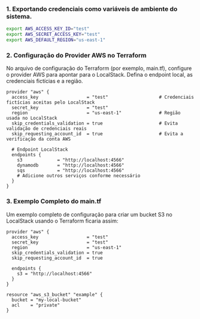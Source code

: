 ### 1. Exportando credenciais como variáveis de ambiente do sistema.

```bash
export AWS_ACCESS_KEY_ID="test"
export AWS_SECRET_ACCESS_KEY="test"
export AWS_DEFAULT_REGION="us-east-1"
```



### 2. Configuração do Provider AWS no Terraform
No arquivo de configuração do Terraform (por exemplo, main.tf), configure o provider AWS para apontar para o LocalStack. Defina o endpoint local, as credenciais fictícias e a região.

```hcl
provider "aws" {
  access_key                  = "test"                   # Credenciais fictícias aceitas pelo LocalStack
  secret_key                  = "test"
  region                      = "us-east-1"              # Região usada no LocalStack
  skip_credentials_validation = true                     # Evita validação de credenciais reais
  skip_requesting_account_id  = true                     # Evita a verificação da conta AWS

  # Endpoint LocalStack
  endpoints {
    s3             = "http://localhost:4566"
    dynamodb       = "http://localhost:4566"
    sqs            = "http://localhost:4566"
    # Adicione outros serviços conforme necessário
  }
}
```


### 3. Exemplo Completo do main.tf
Um exemplo completo de configuração para criar um bucket S3 no LocalStack usando o Terraform ficaria assim:

```hcl
provider "aws" {
  access_key                  = "test"
  secret_key                  = "test"
  region                      = "us-east-1"
  skip_credentials_validation = true
  skip_requesting_account_id  = true

  endpoints {
    s3 = "http://localhost:4566"
  }
}

resource "aws_s3_bucket" "example" {
  bucket = "my-local-bucket"
  acl    = "private"
}
```